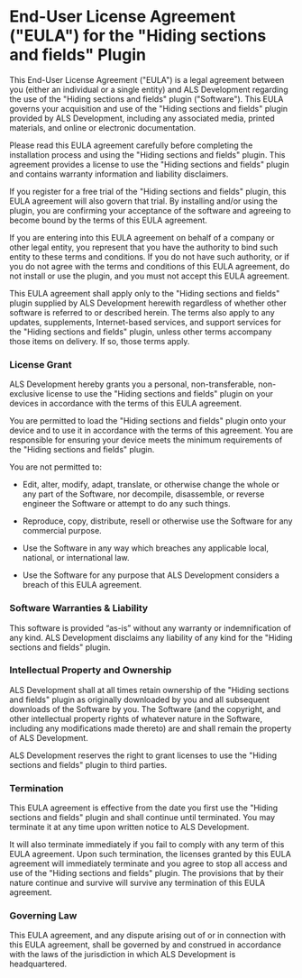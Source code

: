 # End-User License Agreement ("EULA") for the "Hiding sections and fields" Plugin

This End-User License Agreement ("EULA") is a legal agreement between you (either an individual or a single entity) and ALS Development regarding the use of the "Hiding sections and fields" plugin ("Software"). This EULA governs your acquisition and use of the "Hiding sections and fields" plugin provided by ALS Development, including any associated media, printed materials, and online or electronic documentation.

Please read this EULA agreement carefully before completing the installation process and using the "Hiding sections and fields" plugin. This agreement provides a license to use the "Hiding sections and fields" plugin and contains warranty information and liability disclaimers.

If you register for a free trial of the "Hiding sections and fields" plugin, this EULA agreement will also govern that trial. By installing and/or using the plugin, you are confirming your acceptance of the software and agreeing to become bound by the terms of this EULA agreement.

If you are entering into this EULA agreement on behalf of a company or other legal entity, you represent that you have the authority to bind such entity to these terms and conditions. If you do not have such authority, or if you do not agree with the terms and conditions of this EULA agreement, do not install or use the plugin, and you must not accept this EULA agreement.

This EULA agreement shall apply only to the "Hiding sections and fields" plugin supplied by ALS Development herewith regardless of whether other software is referred to or described herein. The terms also apply to any updates, supplements, Internet-based services, and support services for the "Hiding sections and fields" plugin, unless other terms accompany those items on delivery. If so, those terms apply.

### License Grant

ALS Development hereby grants you a personal, non-transferable, non-exclusive license to use the "Hiding sections and fields" plugin on your devices in accordance with the terms of this EULA agreement.

You are permitted to load the "Hiding sections and fields" plugin onto your device and to use it in accordance with the terms of this agreement. You are responsible for ensuring your device meets the minimum requirements of the "Hiding sections and fields" plugin.

You are not permitted to:

* Edit, alter, modify, adapt, translate, or otherwise change the whole or any part of the Software, nor decompile, disassemble, or reverse engineer the Software or attempt to do any such things.

* Reproduce, copy, distribute, resell or otherwise use the Software for any commercial purpose.

* Use the Software in any way which breaches any applicable local, national, or international law.

* Use the Software for any purpose that ALS Development considers a breach of this EULA agreement.

### Software Warranties & Liability

This software is provided “as-is” without any warranty or indemnification of any kind. ALS Development disclaims any liability of any kind for the "Hiding sections and fields" plugin.

### Intellectual Property and Ownership

ALS Development shall at all times retain ownership of the "Hiding sections and fields" plugin as originally downloaded by you and all subsequent downloads of the Software by you. The Software (and the copyright, and other intellectual property rights of whatever nature in the Software, including any modifications made thereto) are and shall remain the property of ALS Development.

ALS Development reserves the right to grant licenses to use the "Hiding sections and fields" plugin to third parties.

### Termination

This EULA agreement is effective from the date you first use the "Hiding sections and fields" plugin and shall continue until terminated. You may terminate it at any time upon written notice to ALS Development.

It will also terminate immediately if you fail to comply with any term of this EULA agreement. Upon such termination, the licenses granted by this EULA agreement will immediately terminate and you agree to stop all access and use of the "Hiding sections and fields" plugin. The provisions that by their nature continue and survive will survive any termination of this EULA agreement.

### Governing Law

This EULA agreement, and any dispute arising out of or in connection with this EULA agreement, shall be governed by and construed in accordance with the laws of the jurisdiction in which ALS Development is headquartered.
